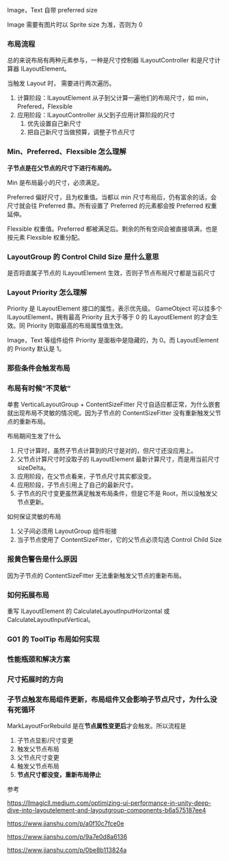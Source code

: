 Image，Text 自带 preferred size

Image 需要有图片时以 Sprite size 为准，否则为 0



### 布局流程

总的来说布局有两种元素参与，一种是尺寸控制器 ILayoutController 和是尺寸计算器 ILayoutElement。

当触发 Layout 时， 需要进行两次遍历。

1. 计算阶段：ILayoutElement 从子到父计算一遍他们的布局尺寸，如 min，Prefered，Flexsible
2. 应用阶段：ILayoutController 从父到子应用计算阶段的尺寸
   1. 优先设置自己新尺寸
   2. 把自己新尺寸当做预算，调整子节点尺寸



### Min、Preferred、Flexsible 怎么理解

**子节点是在父节点的尺寸下进行布局的。**

Min 是布局最小的尺寸，必须满足。

Preferred 偏好尺寸，且为权重值。当都以 min 尺寸布局后，仍有富余的话，会尺寸就会往 Preferred 靠。所有设置了 Preferred 的元素都会按 Preferred 权重延伸。

Flexsible 权重值。Preferred 都被满足后。剩余的所有空间会被直接填满，也是按元素 Flexsible 权重分配。



### LayoutGroup 的 Control Child Size 是什么意思

是否将直属子节点的 ILayoutElement 生效，否则子节点布局尺寸都是当前尺寸



### Layout Priority 怎么理解

Priority 是 ILayoutElement 接口的属性，表示优先级。 GameObject 可以挂多个 ILayoutElement，拥有最高 Priority 且大于等于 0 的 ILayoutElement 的才会生效。同 Priority 则取最高的布局属性值生效。

Image，Text 等组件组件 Priority 是面板中是隐藏的，为 0。而 LayoutElement 的 Priority 默认是 1。



### 那些条件会触发布局



### 布局有时候”不灵敏“

单套 VerticalLayoutGroup + ContentSizeFitter 尺寸自适应都正常，为什么嵌套就出现布局不灵敏的情况呢。因为子节点的 ContentSizeFitter 没有重新触发父节点的重新布局。

布局期间生发了什么

1. 尺寸计算时，虽然子节点计算到的尺寸是对的，但尺寸还没应用上。
2. 父节点计算尺寸时没取子的 ILayoutElement 最新计算尺寸，而是用当前尺寸 sizeDelta。
3. 应用阶段，在父节点看来，子节点尺寸其实都没变。
4. 应用阶段，子节点引用上了自己的最新尺寸。
5. 子节点的尺寸变更虽然满足触发布局条件，但是它不是 Root，所以没触发父节点更新。

如何保证灵敏的布局

1. 父子间必须用 LayoutGroup 组件衔接
2. 当子节点使用了 ContentSizeFitter，它的父节点必须勾选 Control Child Size



### 报黄色警告是什么原因

因为子节点的 ContentSizeFitter 无法重新触发父节点的重新布局。



### 如何拓展布局

重写 ILayoutElement 的 CalculateLayoutInputHorizontal 或 CalculateLayoutInputVertical。



### G01 的 ToolTip 布局如何实现

### 性能瓶颈和解决方案



### 尺寸拓展时的方向



### 子节点触发布局组件更新，布局组件又会影响子节点尺寸，为什么没有死循环

MarkLayoutForRebuild 是在**节点属性变更后**才会触发。所以流程是

1. 子节点显影/尺寸变更
2. 触发父节点布局
3. 父节点尺寸变更
4. 触发父节点布局
5. **节点尺寸都没变，重新布局停止**



参考

https://llmagicll.medium.com/optimizing-ui-performance-in-unity-deep-dive-into-layoutelement-and-layoutgroup-components-b6a575187ee4

https://www.jianshu.com/p/a0f10c7fce0e

https://www.jianshu.com/p/9a7e0d8a6136

https://www.jianshu.com/p/0be8b113824a
